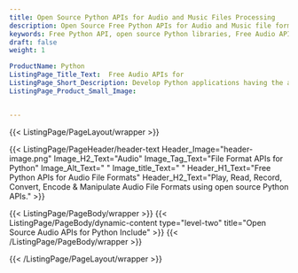 ```yaml
---
title: Open Source Python APIs for Audio and Music Files Processing
description: Open Source Free Python APIs for Audio and Music file formats. Play, record, encode read & manipulate Audio file formats using Python library.
keywords: Free Python API, open source Python libraries, Free Audio API, Open Source APIs for Audios, Python Audio API, Create Free Audio, Convert Audio Free, Encode Audio Free, Convert MP3 Free, Free MP3 Converter, Free MP3 Encoder, MP3,  AAC,  WAV, AA, AAX, AIFF, APE, DSF, FLAC, M4A, M4B, M4P, MPC, MPP, OGG, OGA, WMA, WV, WEBM
draft: false
weight: 1

ProductName: Python
ListingPage_Title_Text:  Free Audio APIs for
ListingPage_Short_Description: Develop Python applications having the ability to create, save, record, and convert numerous Audio file formats like MP3, AAC, WAV, AIFF, WMA, WV, WEBM, and so on.
ListingPage_Product_Small_Image: 


---
```


{{< ListingPage/PageLayout/wrapper >}}

{{< ListingPage/PageHeader/header-text
Header_Image="header-image.png"
Image_H2_Text="Audio"
Image_Tag_Text="File Format APIs for Python"
Image_Alt_Text=" "
Image_title_Text=" "
Header_H1_Text="Free Python APIs for Audio File Formats"
Header_H2_Text="Play, Read, Record, Convert, Encode & Manipulate Audio File Formats using open source Python APIs." >}}

{{< ListingPage/PageBody/wrapper >}}
{{< ListingPage/PageBody/dynamic-content type="level-two" title="Open Source Audio APIs for Python Include" >}}
{{< /ListingPage/PageBody/wrapper >}}

{{< /ListingPage/PageLayout/wrapper >}}